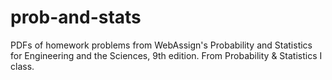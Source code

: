 # prob-and-stats
PDFs of homework problems from WebAssign's Probability and Statistics for Engineering and the Sciences, 9th edition. From Probability &amp; Statistics I class.
